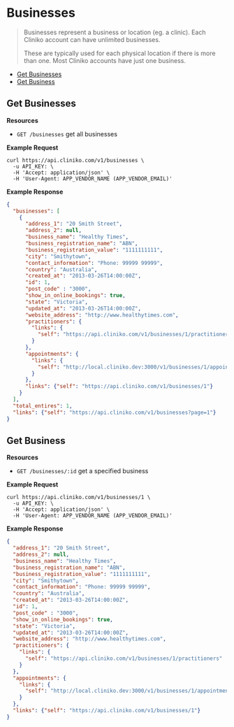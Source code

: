 Businesses
============
> Businesses represent a business or location (eg. a clinic).  Each Cliniko account can have unlimited businesses.
>
> These are typically used for each physical location if there is more than one.  Most Cliniko accounts have just one business.

* [Get Businesses](#get-businesses "This will return all businesses.")
* [Get Business](#get-business "This will return a specified business.")

Get Businesses
----------------

**Resources**
* ```GET /businesses``` get all businesses

**Example Request**
```shell
curl https://api.cliniko.com/v1/businesses \
  -u API_KEY: \
  -H 'Accept: application/json' \
  -H 'User-Agent: APP_VENDOR_NAME (APP_VENDOR_EMAIL)'
```

**Example Response**
```json
{
  "businesses": [
    {
      "address_1": "20 Smith Street",
      "address_2": null,
      "business_name": "Healthy Times",
      "business_registration_name": "ABN",
      "business_registration_value": "1111111111",
      "city": "Smithytown",
      "contact_information": "Phone: 99999 99999",
      "country": "Australia",
      "created_at": "2013-03-26T14:00:00Z",
      "id": 1,
      "post_code" : "3000",
      "show_in_online_bookings": true,
      "state": "Victoria",
      "updated_at": "2013-03-26T14:00:00Z",
      "website_address": "http://www.healthytimes.com",
      "practitioners": {
        "links": {
          "self": "https://api.cliniko.com/v1/businesses/1/practitioners"
        }
      },
      "appointments": {
        "links": {
          "self": "http://local.cliniko.dev:3000/v1/businesses/1/appointments?page=1"
        }
      },
      "links": {"self": "https://api.cliniko.com/v1/businesses/1"}
    }
  ],
  "total_entires": 1,
  "links": {"self": "https://api.cliniko.com/v1/businesses?page=1"}
}
```

Get Business
------------

**Resources**
* ```GET /businesses/:id``` get a specified business

**Example Request**
```shell
curl https://api.cliniko.com/v1/businesses/1 \
  -u API_KEY: \
  -H 'Accept: application/json' \
  -H 'User-Agent: APP_VENDOR_NAME (APP_VENDOR_EMAIL)'
```

**Example Response**
```json
{
  "address_1": "20 Smith Street",
  "address_2": null,
  "business_name": "Healthy Times",
  "business_registration_name": "ABN",
  "business_registration_value": "1111111111",
  "city": "Smithytown",
  "contact_information": "Phone: 99999 99999",
  "country": "Australia",
  "created_at": "2013-03-26T14:00:00Z",
  "id": 1,
  "post_code" : "3000",
  "show_in_online_bookings": true,
  "state": "Victoria",
  "updated_at": "2013-03-26T14:00:00Z",
  "website_address": "http://www.healthytimes.com",
  "practitioners": {
    "links": {
      "self": "https://api.cliniko.com/v1/businesses/1/practitioners"
    }
  },
  "appointments": {
    "links": {
      "self": "http://local.cliniko.dev:3000/v1/businesses/1/appointments?page=1"
    }
  },
  "links": {"self": "https://api.cliniko.com/v1/businesses/1"}
}
```
